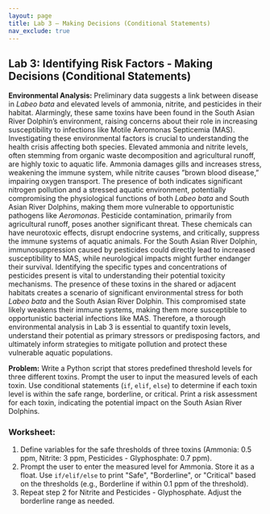```yaml
---
layout: page
title: Lab 3 – Making Decisions (Conditional Statements)
nav_exclude: true
---
```


## Lab 3: Identifying Risk Factors - Making Decisions (Conditional Statements)

**Environmental Analysis:** Preliminary data suggests a link between disease in *Labeo bata* and elevated levels of ammonia, nitrite, and pesticides in their habitat. Alarmingly, these same toxins have been found in the South Asian River Dolphin’s environment, raising concerns about their role in increasing susceptibility to infections like Motile Aeromonas Septicemia (MAS). Investigating these environmental factors is crucial to understanding the health crisis affecting both species. Elevated ammonia and nitrite levels, often stemming from organic waste decomposition and agricultural runoff, are highly toxic to aquatic life. Ammonia damages gills and increases stress, weakening the immune system, while nitrite causes ”brown blood disease,” impairing oxygen transport. The presence of both indicates significant nitrogen pollution and a stressed aquatic environment, potentially compromising the physiological functions of both *Labeo bata* and South Asian River Dolphins, making them more vulnerable to opportunistic pathogens like *Aeromonas*. Pesticide contamination, primarily from agricultural runoff, poses another significant threat. These chemicals can have neurotoxic effects, disrupt endocrine systems, and critically, suppress the immune systems of aquatic animals. For the South Asian River Dolphin, immunosuppression caused by pesticides could directly lead to increased susceptibility to MAS, while neurological impacts might further endanger their survival. Identifying the specific types and concentrations of pesticides present is vital to understanding their potential toxicity mechanisms. The presence of these toxins in the shared or adjacent habitats creates a scenario of significant environmental stress for both *Labeo bata* and the South Asian River Dolphin. This compromised state likely weakens their immune systems, making them more susceptible to opportunistic bacterial infections like MAS. Therefore, a thorough environmental analysis in Lab 3 is essential to quantify toxin levels, understand their potential as primary stressors or predisposing factors, and ultimately inform strategies to mitigate pollution and protect these vulnerable aquatic populations.

**Problem:** Write a Python script that stores predefined threshold levels for three different toxins. Prompt the user to input the measured levels of each toxin. Use conditional statements (`if`, `elif`, `else`) to determine if each toxin level is within the safe range, borderline, or critical. Print a risk assessment for each toxin, indicating the potential impact on the South Asian River Dolphins.

### Worksheet:

1.  Define variables for the safe thresholds of three toxins (Ammonia: 0.5 ppm, Nitrite: 3 ppm, Pesticides - Glyphosphate: 0.7 ppm).
2.  Prompt the user to enter the measured level for Ammonia. Store it as a float. Use `if/elif/else` to print "Safe", "Borderline", or "Critical" based on the thresholds (e.g., Borderline if within 0.1 ppm of the threshold).
3.  Repeat step 2 for Nitrite and Pesticides - Glyphosphate. Adjust the borderline range as needed.